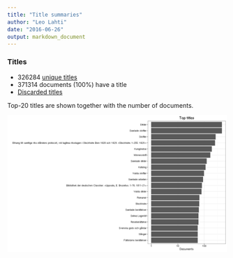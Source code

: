 ```yaml
---
title: "Title summaries"
author: "Leo Lahti"
date: "2016-06-26"
output: markdown_document
---
```



### Titles

 * 326284 [unique titles](output.tables/title_accepted.csv)
 * 371314 documents (100%) have a title
 * [Discarded titles](output.tables/title_discarded.csv)

Top-20 titles are shown together with the number of documents.

![plot of chunk summarytitle](figure/summarytitle-1.png)

